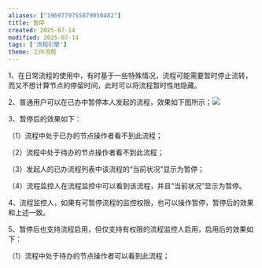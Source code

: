 ```yaml
---
aliases: ["1969779755879050482"]
title: 暂停
created: 2025-07-14
modified: 2025-07-14
tags: ['流程引擎']
theme: 工作流程
---
```


1、在日常流程的使用中，有时基于一些特殊情况，流程可能需要暂时停止流转，而又不想计算节点的停留时间，此时可以将流程暂时性地隐藏。

2、普通用户可以在已办中暂停本人发起的流程，效果如下图所示；![](https://myhelpdoc.oss-cn-heyuan.aliyuncs.com/mdimages/01278b30c68d8eadf5db7c541f72bcc2.jpg)

3、暂停后的效果如下：

（1）流程中处于已办的节点操作者看不到此流程；

（2）流程中处于待办的节点操作者看不到此流程；

（3）发起人的已办流程列表中该流程的“当前状况”显示为暂停；

（4）流程监控人在流程监控中可以看到该流程，并且“当前状况”显示为暂停。

4、流程监控人，如果有可暂停流程的监控权限，也可以操作暂停，暂停后的效果和上述一致。

5、暂停后也支持流程启用，但仅支持有权限的流程监控人启用，启用后的效果如下：

（1）流程中处于待办的节点操作者可以看到此流程；

